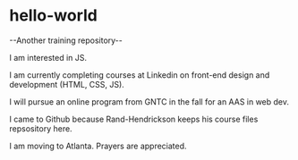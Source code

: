 # hello-world
--Another training repository--

I am interested in JS.

I am currently completing courses at Linkedin on front-end design and development (HTML, CSS, JS).

I will pursue an online program from GNTC in the fall for an AAS in web dev.

I came to Github because Rand-Hendrickson keeps his course files repsository here.

I am moving to Atlanta.  Prayers are appreciated.
